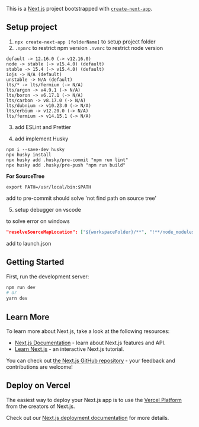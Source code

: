 This is a [Next.js](https://nextjs.org/) project bootstrapped with [`create-next-app`](https://github.com/vercel/next.js/tree/canary/packages/create-next-app).

## Setup project

1. `npx create-next-app [folderName]` to setup project folder
2. `.npmrc` to restrict npm version `.nvmrc` to restrict node version

```
default -> 12.16.0 (-> v12.16.0)
node -> stable (-> v15.4.0) (default)
stable -> 15.4 (-> v15.4.0) (default)
iojs -> N/A (default)
unstable -> N/A (default)
lts/* -> lts/fermium (-> N/A)
lts/argon -> v4.9.1 (-> N/A)
lts/boron -> v6.17.1 (-> N/A)
lts/carbon -> v8.17.0 (-> N/A)
lts/dubnium -> v10.23.0 (-> N/A)
lts/erbium -> v12.20.0 (-> N/A)
lts/fermium -> v14.15.1 (-> N/A)
```

3. add ESLint and Prettier

4. add implement Husky

```
npm i --save-dev husky
npx husky install
npx husky add .husky/pre-commit "npm run lint"
npx husky add .husky/pre-push "npm run build"
```

**For SourceTree**

`export PATH=/usr/local/bin:$PATH`

add to pre-commit should solve 'not find path on source tree'

5. setup debugger on vscode

to solve error on windows

```json
"resolveSourceMapLocation": ["${workspaceFolder}/**", "!**/node_modules/**"]
```

add to launch.json

## Getting Started

First, run the development server:

```bash
npm run dev
# or
yarn dev
```

## Learn More

To learn more about Next.js, take a look at the following resources:

- [Next.js Documentation](https://nextjs.org/docs) - learn about Next.js features and API.
- [Learn Next.js](https://nextjs.org/learn) - an interactive Next.js tutorial.

You can check out [the Next.js GitHub repository](https://github.com/vercel/next.js/) - your feedback and contributions are welcome!

## Deploy on Vercel

The easiest way to deploy your Next.js app is to use the [Vercel Platform](https://vercel.com/new?utm_medium=default-template&filter=next.js&utm_source=create-next-app&utm_campaign=create-next-app-readme) from the creators of Next.js.

Check out our [Next.js deployment documentation](https://nextjs.org/docs/deployment) for more details.
